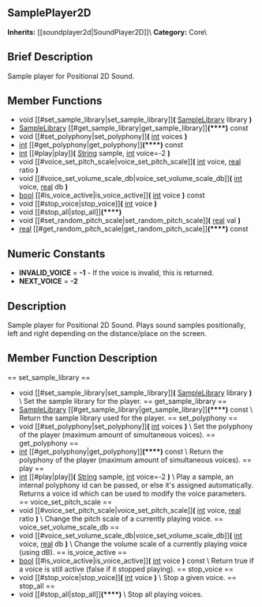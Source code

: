 ##  SamplePlayer2D  
**Inherits:** [[soundplayer2d|SoundPlayer2D]]\\
**Category:** Core\\
##  Brief Description  
Sample player for Positional 2D Sound.
##  Member Functions 
  * void [[#set_sample_library|set_sample_library]]**(** [SampleLibrary](class_samplelibrary) library **)**
  * [SampleLibrary](class_samplelibrary) [[#get_sample_library|get_sample_library]]**(****)** const
  * void [[#set_polyphony|set_polyphony]]**(** [int](class_int) voices **)**
  * [int](class_int) [[#get_polyphony|get_polyphony]]**(****)** const
  * [int](class_int) [[#play|play]]**(** [String](class_string) sample, [int](class_int) voice=-2 **)**
  * void [[#voice_set_pitch_scale|voice_set_pitch_scale]]**(** [int](class_int) voice, [real](class_real) ratio **)**
  * void [[#voice_set_volume_scale_db|voice_set_volume_scale_db]]**(** [int](class_int) voice, [real](class_real) db **)**
  * [bool](class_bool) [[#is_voice_active|is_voice_active]]**(** [int](class_int) voice **)** const
  * void [[#stop_voice|stop_voice]]**(** [int](class_int) voice **)**
  * void [[#stop_all|stop_all]]**(****)**
  * void [[#set_random_pitch_scale|set_random_pitch_scale]]**(** [real](class_real) val **)**
  * [real](class_real) [[#get_random_pitch_scale|get_random_pitch_scale]]**(****)** const
##  Numeric Constants  
  * **INVALID_VOICE** = **-1** - If the voice is invalid, this is returned.
  * **NEXT_VOICE** = **-2**
##  Description  
Sample player for Positional 2D Sound. Plays sound samples positionally, left and right depending on the distance/place on the screen.
##  Member Function Description  
==  set_sample_library  ==
  * void [[#set_sample_library|set_sample_library]]**(** [SampleLibrary](class_samplelibrary) library **)**
\\
Set the sample library for the player.
==  get_sample_library  ==
  * [SampleLibrary](class_samplelibrary) [[#get_sample_library|get_sample_library]]**(****)** const
\\
Return the sample library used for the player.
==  set_polyphony  ==
  * void [[#set_polyphony|set_polyphony]]**(** [int](class_int) voices **)**
\\
Set the polyphony of the player (maximum amount of simultaneous voices).
==  get_polyphony  ==
  * [int](class_int) [[#get_polyphony|get_polyphony]]**(****)** const
\\
Return the polyphony of the player (maximum amount of simultaneous voices).
==  play  ==
  * [int](class_int) [[#play|play]]**(** [String](class_string) sample, [int](class_int) voice=-2 **)**
\\
Play a sample, an internal polyphony id can be passed, or else it's assigned automatically. Returns a voice id which can be used to modify the voice parameters.
==  voice_set_pitch_scale  ==
  * void [[#voice_set_pitch_scale|voice_set_pitch_scale]]**(** [int](class_int) voice, [real](class_real) ratio **)**
\\
Change the pitch scale of a currently playing voice.
==  voice_set_volume_scale_db  ==
  * void [[#voice_set_volume_scale_db|voice_set_volume_scale_db]]**(** [int](class_int) voice, [real](class_real) db **)**
\\
Change the volume scale of a currently playing voice (using dB).
==  is_voice_active  ==
  * [bool](class_bool) [[#is_voice_active|is_voice_active]]**(** [int](class_int) voice **)** const
\\
Return true if a voice is still active (false if it stopped playing).
==  stop_voice  ==
  * void [[#stop_voice|stop_voice]]**(** [int](class_int) voice **)**
\\
Stop a given voice.
==  stop_all  ==
  * void [[#stop_all|stop_all]]**(****)**
\\
Stop all playing voices.
